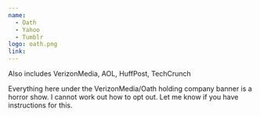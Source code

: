 ```yaml
---
name:
  - Oath
  - Yahoo
  - Tumblr
logo: oath.png
link:
---
```


Also includes VerizonMedia, AOL, HuffPost, TechCrunch

Everything here under the VerizonMedia/Oath holding company banner is a horror show. I cannot work out how to opt out. Let me know if you have instructions for this.